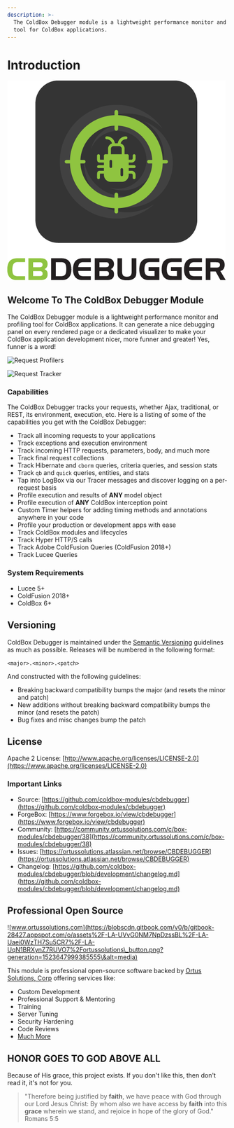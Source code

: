 ```yaml
---
description: >-
  The ColdBox Debugger module is a lightweight performance monitor and profiling
  tool for ColdBox applications.
---
```


# Introduction

![Your new best friend!](.gitbook/assets/CBDebugger500.png)

## Welcome To The ColdBox Debugger Module

The ColdBox Debugger module is a lightweight performance monitor and profiling tool for ColdBox applications. It can generate a nice debugging panel on every rendered page or a dedicated visualizer to make your ColdBox application development nicer, more funner and greater! Yes, funner is a word!

![Request Profilers](https://raw.githubusercontent.com/coldbox-modules/cbdebugger/development/test-harness/includes/images/debugger-visualizer.png)

![Request Tracker](https://raw.githubusercontent.com/coldbox-modules/cbdebugger/development/test-harness/includes/images/debugger-collapsed.png)

### Capabilities

The ColdBox Debugger tracks your requests, whether Ajax, traditional, or REST, its environment, execution, etc. Here is a listing of some of the capabilities you get with the ColdBox Debugger:

* Track all incoming requests to your applications
* Track exceptions and execution environment
* Track incoming HTTP requests, parameters, body, and much more
* Track final request collections
* Track Hibernate and `cborm` queries, criteria queries, and session stats
* Track `qb` and `quick` queries, entities, and stats
* Tap into LogBox via our Tracer messages and discover logging on a per-request basis
* Profile execution and results of **ANY** model object
* Profile execution of **ANY** ColdBox interception point
* Custom Timer helpers for adding timing methods and annotations anywhere in your code
* Profile your production or development apps with ease
* Track ColdBox modules and lifecycles
* Track Hyper HTTP/S calls
* Track Adobe ColdFusion Queries (ColdFusion 2018+)
* Track Lucee Queries

### System Requirements

* Lucee 5+
* ColdFusion 2018+
* ColdBox 6+

## Versioning <a href="#versioning" id="versioning"></a>

ColdBox Debugger is maintained under the [Semantic Versioning](http://semver.org) guidelines as much as possible. Releases will be numbered in the following format:

```
<major>.<minor>.<patch>
```

And constructed with the following guidelines:

* Breaking backward compatibility bumps the major (and resets the minor and patch)
* New additions without breaking backward compatibility bumps the minor (and resets the patch)
* Bug fixes and misc changes bump the patch

## License <a href="#license" id="license"></a>

Apache 2 License: [http://www.apache.org/licenses/LICENSE-2.0](https://www.apache.org/licenses/LICENSE-2.0)​

### Important Links

* Source: [https://github.com/coldbox-modules/cbdebugger](https://github.com/coldbox-modules/cbdebugger)
* ForgeBox: [https://www.forgebox.io/view/cbdebugger](https://www.forgebox.io/view/cbdebugger)
* Community: [https://community.ortussolutions.com/c/box-modules/cbdebugger/38](https://community.ortussolutions.com/c/box-modules/cbdebugger/38)
* Issues: [https://ortussolutions.atlassian.net/browse/CBDEBUGGER](https://ortussolutions.atlassian.net/browse/CBDEBUGGER)
* Changelog: [https://github.com/coldbox-modules/cbdebugger/blob/development/changelog.md](https://github.com/coldbox-modules/cbdebugger/blob/development/changelog.md)

## Professional Open Source <a href="#professional-open-source" id="professional-open-source"></a>

![www.ortussolutions.com](https://blobscdn.gitbook.com/v0/b/gitbook-28427.appspot.com/o/assets%2F-LA-UVvG0NM7NpDzssBL%2F-LA-Uaei0WzTH7Su5CR7%2F-LA-UqN1BRXynZ7RUVO7%2Fortussolutions\_button.png?generation=1523647999385555\&alt=media)

This module is professional open-source software backed by [Ortus Solutions, Corp](http://www.ortussolutions.com/services) offering services like:

* Custom Development
* Professional Support & Mentoring
* Training
* Server Tuning
* Security Hardening
* Code Reviews
* [Much More](http://www.ortussolutions.com/services)

## HONOR GOES TO GOD ABOVE ALL <a href="#honor-goes-to-god-above-all" id="honor-goes-to-god-above-all"></a>

Because of His grace, this project exists. If you don't like this, then don't read it, it's not for you.

> "Therefore being justified by **faith**, we have peace with God through our Lord Jesus Christ: By whom also we have access by **faith** into this **grace** wherein we stand, and rejoice in hope of the glory of God." Romans 5:5

## ​ <a href="#important-links" id="important-links"></a>

